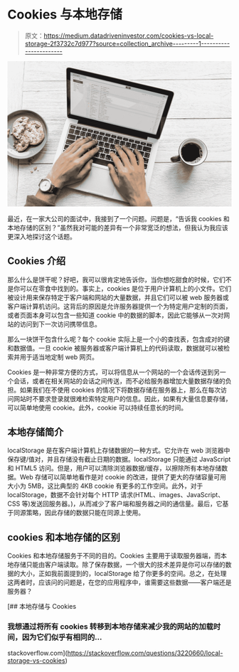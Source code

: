 # Cookies 与本地存储

> 原文：<https://medium.datadriveninvestor.com/cookies-vs-local-storage-2f3732c7d977?source=collection_archive---------1----------------------->

![](img/9bfdc471ac3561a77165f5b2dfa76f74.png)

最近，在一家大公司的面试中，我接到了一个问题。问题是，“告诉我 cookies 和本地存储的区别？”虽然我对可能的差异有一个非常宽泛的想法，但我认为我应该更深入地探讨这个话题。

## Cookies 介绍

那么什么是饼干呢？好吧，我可以很肯定地告诉你，当你想吃甜食的时候，它们不是你可以在零食中找到的。事实上，cookies 是位于用户计算机上的小文件。它们被设计用来保存特定于客户端和网站的大量数据，并且它们可以被 web 服务器或客户端计算机访问。这背后的原因是允许服务器提供一个为特定用户定制的页面，或者页面本身可以包含一些知道 cookie 中的数据的脚本，因此它能够从一次对网站的访问到下一次访问携带信息。

那么一块饼干包含什么呢？每个 cookie 实际上是一个小的查找表，包含成对的键和数据值。一旦 cookie 被服务器或客户端计算机上的代码读取，数据就可以被检索并用于适当地定制 web 网页。

Cookies 是一种非常方便的方式，可以将信息从一个网站的一个会话传送到另一个会话，或者在相关网站的会话之间传送，而不必给服务器增加大量数据存储的负担。如果我们在不使用 cookies 的情况下将数据存储在服务器上，那么在每次访问网站时不要求登录就很难检索特定用户的信息。因此，如果有大量信息要存储，可以简单地使用 cookie。此外，cookie 可以持续任意长的时间。

## 本地存储简介

localStorage 是在客户端计算机上存储数据的一种方式。它允许在 web 浏览器中保存键/值对，并且存储没有截止日期的数据。localStorage 只能通过 JavaScript 和 HTML5 访问。但是，用户可以清除浏览器数据/缓存，以擦除所有本地存储数据。Web 存储可以简单地看作是对 cookie 的改进，提供了更大的存储容量可用大小为 5MB，这比典型的 4KB cookie 有更多的工作空间。此外，对于 localStorage，数据不会针对每个 HTTP 请求(HTML、images、JavaScript、CSS 等)发送回服务器。)，从而减少了客户端和服务器之间的通信量。最后，它基于同源策略，因此存储的数据只能在同源上使用。

## cookies 和本地存储的区别

Cookies 和本地存储服务于不同的目的。Cookies 主要用于读取服务器端，而本地存储只能由客户端读取。除了保存数据，一个很大的技术差异是你可以存储的数据的大小，正如我前面提到的，localStorage 给了你更多的空间。总之，在处理这两者时，应该问的问题是，在您的应用程序中，谁需要这些数据——客户端还是服务器？

[](https://stackoverflow.com/questions/3220660/local-storage-vs-cookies) [## 本地存储与 Cookies

### 我想通过将所有 cookies 转移到本地存储来减少我的网站的加载时间，因为它们似乎有相同的…

stackoverflow.com](https://stackoverflow.com/questions/3220660/local-storage-vs-cookies)
